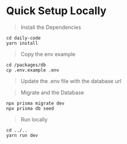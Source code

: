 # Quick Setup Locally

> Install the Dependencies

```
cd daily-code
yarn install
```

> Copy the env example

```
cd /packages/db
cp .env.example .env
```

> Update the .env file with the database url

> Migrate and the Database

```
npx prisma migrate dev
npx prisma db seed
```

> Run locally

```
cd ../..
yarn run dev
```
